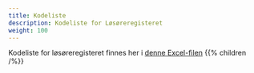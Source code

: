 ```yaml
---
title: Kodeliste
description: Kodeliste for Løsøreregisteret
weight: 100
---
```


Kodeliste for løsøreregisteret finnes her i [denne Excel-filen](LR%20kodeliste%20230818.xlsx)
{{% children /%}}
